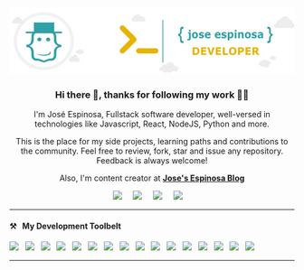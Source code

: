 ![Header GitHub Pepenauta](https://github.com/Pepenauta/Pepenauta/blob/master/banner.jpg)

<h3 align='center'>Hi there 👋, thanks for following my work 🧑‍💻</h3>

<p align='center'>
   I'm José Espinosa, Fullstack software developer, well-versed in technologies like Javascript, React, NodeJS, Python and more.
</p>
<p align='center'>
   This is the place for my side projects, learning paths and contributions to the community. Feel free to review, fork, star and issue any repository. Feedback is always welcome! 
</p>
<p align='center'>
    Also, I'm content creator at <strong><a href="https://joseespinosa.dev">Jose's Espinosa Blog</a></strong>
</p>

<p align='center'>
  <a href="https://twitter.com/pepenauta"><img src="https://img.shields.io/badge/twitter-%231DA1F2.svg?&style=for-the-badge&logo=twitter&logoColor=white" /></a>&nbsp;&nbsp;&nbsp;&nbsp;
  <a href="https://www.linkedin.com/in/pepenauta"><img src="https://img.shields.io/badge/linkedin-%230077B5.svg?&style=for-the-badge&logo=linkedin&logoColor=white" /></a>&nbsp;&nbsp;&nbsp;&nbsp;
  <a href="mailto:pepenauta@gmail.com?subject=Hola%José"><img src="https://img.shields.io/badge/gmail-%23D14836.svg?&style=for-the-badge&logo=gmail&logoColor=white" /></a>&nbsp;&nbsp;&nbsp;&nbsp;
  <a href="https://www.youtube.com/pepenautadev"><img src="https://img.shields.io/badge/youtube-%23D14836.svg?&style=for-the-badge&logo=youtube&logoColor=white" /></a>&nbsp;&nbsp;&nbsp;&nbsp;
</p>

<hr>

<h4>⚒&nbsp;&nbsp;&nbsp;My Development Toolbelt</h4>
<p >
  <img src="https://img.shields.io/badge/html5%20-%23e34f26.svg?&style=for-the-badge&logo=html5&logoColor=white" />&nbsp;&nbsp;
  <img src="https://img.shields.io/badge/css3%20-%231572B6.svg?&style=for-the-badge&logo=css3&logoColor=white" />&nbsp;&nbsp;
  <img src="https://img.shields.io/badge/javascript%20-%23F7DF1E.svg?&style=for-the-badge&logo=javascript&logoColor=white" />&nbsp;&nbsp;
  <img src="https://img.shields.io/badge/react%20-%2361DAFB.svg?&style=for-the-badge&logo=react&logoColor=white" />&nbsp;&nbsp;
  <img src="https://img.shields.io/badge/Flutter-02569B?style=for-the-badge&logo=flutter&logoColor=white" />&nbsp;&nbsp;
  <img src="https://img.shields.io/badge/Python-3776AB?style=for-the-badge&logo=python&logoColor=white&" />&nbsp;&nbsp;
  <img src="https://img.shields.io/badge/jest%20-%2399425B.svg?&style=for-the-badge&logo=jest&logoColor=white" />&nbsp;&nbsp;
  <img src="https://img.shields.io/badge/node.js%20-%23339933.svg?&style=for-the-badge&logo=node.js&logoColor=white" />&nbsp;&nbsp;
  <img src="https://img.shields.io/badge/TypeScript-007ACC?style=for-the-badge&logo=typescript&logoColor=white" />&nbsp;&nbsp;
  <img src="https://img.shields.io/badge/git%20-%23F05133.svg?&style=for-the-badge&logo=git&logoColor=white" />&nbsp;&nbsp;
  <img src="https://img.shields.io/badge/mysql%20-%23016B93.svg?&style=for-the-badge&logo=mysql&logoColor=white" />&nbsp;&nbsp;
  <img src="https://img.shields.io/badge/linux%20-%23000.svg?&style=for-the-badge&logo=linux&logoColor=white" />&nbsp;&nbsp;
  <img src="https://img.shields.io/badge/PHP-777BB4?style=for-the-badge&logo=php&logoColor=white" />&nbsp;&nbsp;
  <img src="https://img.shields.io/badge/github%20-%23000.svg?&style=for-the-badge&logo=github&logoColor=white" />&nbsp;&nbsp;
  <img src="https://img.shields.io/badge/mongodb%20-%2358aa50.svg?&style=for-the-badge&logo=mongodb&logoColor=white" />&nbsp;&nbsp;
  <img src="https://img.shields.io/badge/docker%20-%232496ED.svg?&style=for-the-badge&logo=docker&logoColor=white" />&nbsp;&nbsp;
</p>

<hr>

<!--
**Pepenauta/Pepenauta** is a ✨ _special_ ✨ repository because its `README.md` (this file) appears on your GitHub profile.

Here are some ideas to get you started:

- 🔭 I’m currently working on ...
- 🌱 I’m currently learning ...
- 👯 I’m looking to collaborate on ...
- 🤔 I’m looking for help with ...
- 💬 Ask me about ...
- 📫 How to reach me: ...
- 😄 Pronouns: ...
- ⚡ Fun fact: ...
-->
